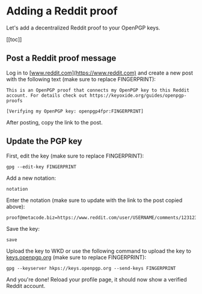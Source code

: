 # Adding a Reddit proof

Let's add a decentralized Reddit proof to your OpenPGP keys.

[[toc]]

## Post a Reddit proof message

Log in to [www.reddit.com](https://www.reddit.com) and create a new post with the following text (make sure to replace FINGERPRINT):

```
This is an OpenPGP proof that connects my OpenPGP key to this Reddit account. For details check out https://keyoxide.org/guides/openpgp-proofs

[Verifying my OpenPGP key: openpgp4fpr:FINGERPRINT]
```

After posting, copy the link to the post.

## Update the PGP key

First, edit the key (make sure to replace FINGERPRINT):

```
gpg --edit-key FINGERPRINT
```

Add a new notation:

```
notation
```

Enter the notation (make sure to update with the link to the post copied above):

```
proof@metacode.biz=https://www.reddit.com/user/USERNAME/comments/123123/TITLE/
```

Save the key:

```
save
```

Upload the key to WKD or use the following command to upload the key to [keys.openpgp.org](https://keys.openpgp.org) (make sure to replace FINGERPRINT):

```
gpg --keyserver hkps://keys.openpgp.org --send-keys FINGERPRINT
```

And you're done! Reload your profile page, it should now show a verified Reddit account.
